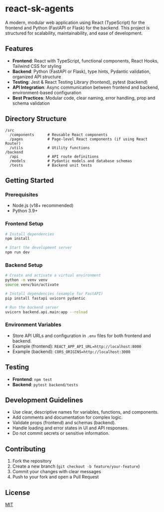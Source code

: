# react-sk-agents

A modern, modular web application using React (TypeScript) for the frontend and Python (FastAPI or Flask) for the backend. This project is structured for scalability, maintainability, and ease of development.

## Features
- **Frontend**: React with TypeScript, functional components, React Hooks, Tailwind CSS for styling
- **Backend**: Python (FastAPI or Flask), type hints, Pydantic validation, organized API structure
- **Testing**: Jest & React Testing Library (frontend), pytest (backend)
- **API Integration**: Async communication between frontend and backend, environment-based configuration
- **Best Practices**: Modular code, clear naming, error handling, prop and schema validation

## Directory Structure
```
/src
  /components      # Reusable React components
  /pages           # Page-level React components (if using React Router)
  /utils           # Utility functions
/backend
  /api             # API route definitions
  /models          # Pydantic models and database schemas
  /tests           # Backend unit tests
```

## Getting Started

### Prerequisites
- Node.js (v18+ recommended)
- Python 3.9+

### Frontend Setup
```bash
# Install dependencies
npm install

# Start the development server
npm run dev
```

### Backend Setup
```bash
# Create and activate a virtual environment
python -m venv venv
source venv/bin/activate

# Install dependencies (example for FastAPI)
pip install fastapi uvicorn pydantic

# Run the backend server
uvicorn backend.api.main:app --reload
```

### Environment Variables
- Store API URLs and configuration in `.env` files for both frontend and backend.
- Example (frontend): `REACT_APP_API_URL=http://localhost:8000`
- Example (backend): `CORS_ORIGINS=http://localhost:3000`

## Testing
- **Frontend**: `npm test`
- **Backend**: `pytest backend/tests`

## Development Guidelines
- Use clear, descriptive names for variables, functions, and components.
- Add comments and documentation for complex logic.
- Validate props (frontend) and schemas (backend).
- Handle loading and error states in UI and API responses.
- Do not commit secrets or sensitive information.

## Contributing
1. Fork the repository
2. Create a new branch (`git checkout -b feature/your-feature`)
3. Commit your changes with clear messages
4. Push to your fork and open a Pull Request

## License
[MIT](LICENSE)
